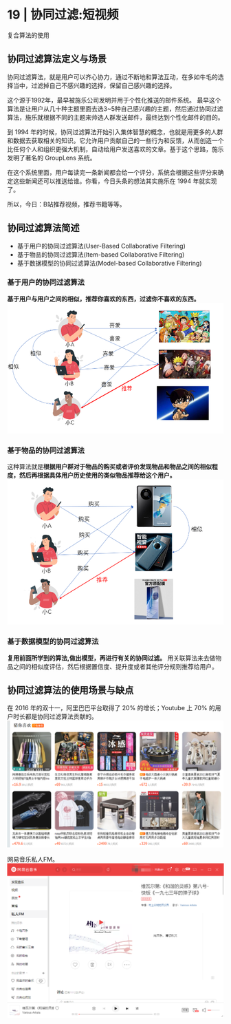 # 19 | 协同过滤:短视频
复合算法的使用

## 协同过滤算法定义与场景
协同过滤算法，就是用户可以齐心协力，通过不断地和算法互动，在多如牛毛的选择当中，过滤掉自己不感兴趣的选择，保留自己感兴趣的选择。

这个源于1992年，最早被施乐公司发明并用于个性化推送的邮件系统。
最早这个算法是让用户从几十种主题里面去选3~5种自己感兴趣的主题，然后通过协同过滤算法，施乐就根据不同的主题来帅选人群发送邮件，最终达到个性化邮件的目的。

到 1994 年的时候，协同过滤算法开始引入集体智慧的概念，也就是用更多的人群和数据去获取相关的知识。它允许用户贡献自己的一些行为和反馈，从而创造一个比任何个人和组织更强大机制，自动给用户发送喜欢的文章。基于这个思路，施乐发明了著名的 GroupLens 系统。

在这个系统里面，用户每读完一条新闻都会给一个评分，系统会根据这些评分来确定这些新闻还可以推送给谁。你看，今日头条的想法其实施乐在 1994 年就实现了。


所以，今日：B站推荐视频，推荐书籍等等。

## 协同过滤算法简述
-   基于用户的协同过滤算法(User-Based Collaborative Filtering)
-   基于物品的协同过滤算法(Item-based Collaborative Filtering)
-   基于数据模型的协同过滤算法(Model-based Collaborative Filtering)

### 基于用户的协同过滤算法
**基于用户与用户之间的相似，推荐你喜欢的东西，过滤你不喜欢的东西。**
![avatar](./../images/19_collrative.png)

### 基于物品的协同过滤算法
这种算法就是**根据用户群对于物品的购买或者评价发现物品和物品之间的相似程度，然后再根据具体用户历史使用的类似物品推荐给这个用户。**
![avatar](./../images/19_collrative01.png)

### 基于数据模型的协同过滤算法
**复用前面所学到的算法,做出模型，再进行有关的协同过滤。**
用关联算法来去做物品之间的相似度评估，然后根据置信度、提升度或者其他评分规则推荐给用户。

## 协同过滤算法的使用场景与缺点
在 2016 年的双十一，阿里巴巴平台取得了 20% 的增长；Youtube 上 70% 的用户时长都是协同过滤算法贡献的。
![avatar](./../images/19_collrative03.png)

网易音乐私人FM。
![avatar](./../images/19_collrative02.png)

